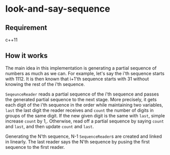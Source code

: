 # look-and-say-sequence

## Requirement 
c++11

## How it works
The main idea in this implementation is generating a partial sequence of numbers as much as we can. For example, let's say the i'th sequence starts with 1112. It is then known that i+1'th sequence starts with 31 without knowing the rest of the i'th sequence.

`SeqeunceReader` reads a partial sequence of the i'th sequence and passes the generated partial sequence to the next stage. More precisely, it gets each digit of the i'th sequence in the order while maintaining two variables, `last` the last digit the reader receives and `count` the number of digits in groups of the same digit. If the new given digit is the same with `last`, simple increase `count` by 1,. Otherwise, read off a partial sequence by saying `count` and `last`, and then update `count` and `last`.

Generating the N'th sequence, N-1 `SequenceReader`s are created and linked in linearly. The last reader says the N'th sequence by pusing the first sequence to the first reader.

